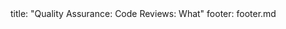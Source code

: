 <frontmatter>
title: "Quality Assurance: Code Reviews: What"
footer: footer.md
</frontmatter>

<include src="unit-inPage-asFlat.md" boilerplate />